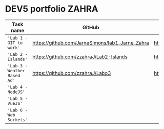 # DEV5 portfolio ZAHRA

| Task name                    | GitHub                                           | CodeSandBox                   |
| ---------------------------- | -------------------------------------------------| ------------------------------|
| `'Lab 1 - GIT to work'`      | https://github.com/JarneSimons/lab1_Jarne_Zahra  | https://7xp5r7.csb.app/       |  
| `'Lab 2 - Islands'`          | https://github.com/zzahraJ/Lab2-Islands          | https://gmk22m.csb.app/#      |
| `'Lab 3 - Weather Based Ad'` | https://github.com/zzahraJ/Labo3                 | https://jvkrh4.csb.app/         |
| `'Lab 4 - NodeJS'`           |                                                  |                               |
| `'Lab 5 - VueJS'`            |                                                  |                               |
| `'Lab 6 - Web Sockets'`      |                                                  |                               |